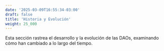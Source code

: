```yaml
---
date: '2025-03-09T16:55:34-03:00'
draft: false
title: 'Historia y Evolución'
weight: 25_000
---
```


Esta sección rastrea el desarrollo y la evolución de las DAOs, examinando cómo han cambiado a lo largo del tiempo.
